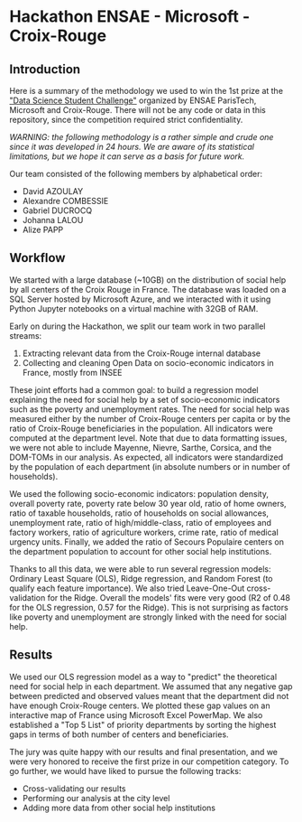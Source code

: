 # Hackathon ENSAE - Microsoft - Croix-Rouge

## Introduction
Here is a summary of the methodology we used to win the 1st prize at the ["Data Science Student Challenge"](http://www.ensae.dsschack.com) organized by ENSAE ParisTech, Microsoft and Croix-Rouge. There will not be any code or data in this repository, since the competition required strict confidentiality.

*WARNING: the following methodology is a rather simple and crude one since it was developed in 24 hours. We are aware of its statistical limitations, but we hope it can serve as a basis for future work.*

Our team consisted of the following members by alphabetical order:
- David AZOULAY
- Alexandre COMBESSIE
- Gabriel DUCROCQ
- Johanna LALOU
- Alize PAPP

## Workflow
We started with a large database (~10GB) on the distribution of social help by all centers of the Croix Rouge in France. The database was loaded on a SQL Server hosted by Microsoft Azure, and we interacted with it using Python Jupyter notebooks on a virtual machine with 32GB of RAM.

Early on during the Hackathon, we split our team work in two parallel streams:
1. Extracting relevant data from the Croix-Rouge internal database
2. Collecting and cleaning Open Data on socio-economic indicators in France, mostly from INSEE

These joint efforts had a common goal: to build a regression model explaining the need for social help by a set of socio-economic indicators such as the poverty and unemployment rates. The need for social help was measured either by the number of Croix-Rouge centers per capita or by the ratio of Croix-Rouge beneficiaries in the population.  All indicators were computed at the department level. Note that due to data formatting issues, we were not able to include Mayenne, Nievre, Sarthe, Corsica, and the DOM-TOMs in our analysis. As expected, all indicators were standardized by the population of each department (in absolute numbers or in number of households).

 We used the following socio-economic indicators: population density, overall poverty rate, poverty rate below 30 year old, ratio of home owners, ratio of taxable households, ratio of households on social allowances, unemployment rate, ratio of high/middle-class, ratio of employees and factory workers, ratio of agriculture workers,  crime rate, ratio of medical urgency units. Finally, we added the ratio of Secours Populaire centers on the department population to account for other social help institutions.

 Thanks to all this data, we were able to run several regression models: Ordinary Least Square (OLS), Ridge regression, and Random Forest (to qualify each feature importance). We also tried Leave-One-Out cross-validation for the Ridge. Overall the models' fits were very good (R2 of 0.48 for the OLS regression, 0.57 for the Ridge). This is not surprising as factors like poverty and unemployment are strongly linked with the need for social help.

## Results
We used our OLS regression model as a way to "predict" the theoretical need for social help in each department. We assumed that any negative gap between predicted and observed values meant that the department did not have enough Croix-Rouge centers. We plotted these gap values on an interactive map of France using Microsoft Excel PowerMap. We also established a "Top 5 List" of priority departments by sorting the highest gaps in terms of both number of centers and beneficiaries.

The jury was quite happy with our results and final presentation, and we were very honored to receive the first prize in our competition category. To go further, we would have liked to pursue the following tracks:
- Cross-validating our results
- Performing our analysis at the city level
- Adding more data from other social help institutions
